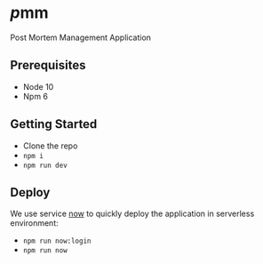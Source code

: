 # *p*mm

Post Mortem Management Application

## Prerequisites

- Node 10
- Npm 6

## Getting Started

- Clone the repo
- `npm i`
- `npm run dev`

## Deploy

We use service [now](https://zeit.co/now) to quickly deploy the application in serverless environment:

- `npm run now:login`
- `npm run now`
